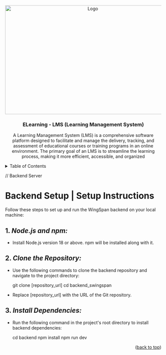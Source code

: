 <!-- Improved compatibility of back to top link: See: https://github.com/othneildrew/Best-README-Template/pull/73 -->
<a name="readme-top"></a>

<!-- PROJECT LOGO -->
<br />
<div align="center">
  <a href="https://github.com/othneildrew/Best-README-Template">
    <img src="https://kanbox.vn/wp-content/uploads/2022/06/174504271_135470751881682_8455879154013993434_n-1-.png" alt="Logo" width="550" height="350">
  </a>

  <h3 align="center">ELearning - LMS (Learning Management System)</h3>

  <p align="center">
    A Learning Management System (LMS) is a comprehensive software platform designed to facilitate and manage the delivery, tracking, and assessment of educational courses or training programs in an online environment. The primary goal of an LMS is to streamline the learning process, making it more efficient, accessible, and organized
  </p>
</div>



<!-- TABLE OF CONTENTS -->
<details>
  <summary>Table of Contents</summary>
  <ol>
    <li>
      <a href="#about-the-project">About The Project</a>
      <ul>
        <li><a href="#built-with">Built With</a></li>
      </ul>
    </li>
    <li>
      <a href="#getting-started">Getting Started</a>
      <ul>
        <li><a href="#prerequisites">Prerequisites</a></li>
        <li><a href="#installation">Installation</a></li>
      </ul>
    </li>
    <li><a href="#usage">Usage</a></li>
    <li><a href="#roadmap">Roadmap</a></li>
    <li><a href="#contributing">Contributing</a></li>
    <li><a href="#license">License</a></li>
    <li><a href="#contact">Contact</a></li>
    <li><a href="#acknowledgments">Acknowledgments</a></li>
  </ol>
</details>

// Backend Server

# Backend Setup | Setup Instructions

Follow these steps to set up and run the WingSpan backend on your local machine:

## 1. *Node.js and npm:*

- Install Node.js version 18 or above. npm will be installed along with it.

## 2. *Clone the Repository:*

- Use the following commands to clone the backend repository and navigate to the project directory:
  
  git clone [repository_url]
  cd backend_swingspan
  
- Replace [repository_url] with the URL of the Git repository.

## 3. *Install Dependencies:*

- Run the following command in the project's root directory to install backend dependencies:

  cd backend
  npm install
  npm run dev
  

<p align="right">(<a href="#readme-top">back to top</a>)</p>


[product-screenshot]: images/screenshot.png
[Next.js]: https://img.shields.io/badge/next.js-000000?style=for-the-badge&logo=nextdotjs&logoColor=white
[Next-url]: https://nextjs.org/
